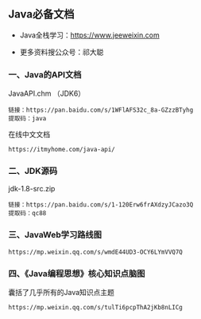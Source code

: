 ## Java必备文档

- Java全栈学习：https://www.jeeweixin.com

- 更多资料搜公众号：祁大聪


### 一、Java的API文档

JavaAPI.chm （JDK6）

    链接：https://pan.baidu.com/s/1WFlAFS32c_8a-GZzzBTyhg 
    提取码：java 

在线中文文档

    https://itmyhome.com/java-api/


### 二、JDK源码

jdk-1.8-src.zip

    链接：https://pan.baidu.com/s/1-120Erw6frAXdzyJCazo3Q 
    提取码：qc88


### 三、JavaWeb学习路线图

    https://mp.weixin.qq.com/s/wmdE44UD3-OCY6LYmVVQ7Q


### 四、《Java编程思想》核心知识点脑图

囊括了几乎所有的Java知识点主题

    https://mp.weixin.qq.com/s/tulTi6pcpThA2jKb8nLICg


